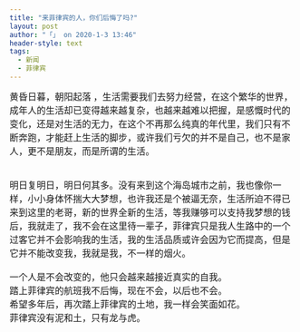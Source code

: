 ```yaml
---
title: "来菲律宾的人，你们后悔了吗?"
layout: post
author: "「」 on 2020-1-3 13:46"
header-style: text
tags:
  - 新闻
  - 菲律宾
---
```


<head></head>
<body>
 <font face="微软雅黑"><font size="3">黄昏日暮，朝阳起落 ，生活需要我们去努力经营，在这个繁华的世界，成年人的生活却已变得越来越复杂，也越来越难以把握，是感慨时代的变化，还是对生活的无力，在这个不再那么纯真的年代里，我们只有不断奔跑，才能赶上生活的脚步，或许我们亏欠的并不是自己，也不是家人，更不是朋友，而是所谓的生活。</font></font>
 <br> 
 <font face="微软雅黑"><font size="3"><br> <br> </font></font>
 <font face="微软雅黑"><font size="3">明日复明日，明日何其多。没有来到这个海岛城市之前，我也像你一样，小小身体怀揣大大梦想，也许我还是个被逼无奈，生活所迫不得已来到这里的老哥，新的世界全新的生活，等我赚够可以支持我梦想的钱后，我就走了，我不会在这里待一辈子，菲律宾只是我人生路中的一个过客它并不会影响我的生活，我的生活品质或许会因为它而提高，但是它并不能改变我，我就是我，不一样的烟火。</font></font>
 <br> 
 <div align="left"> 
  <font face="微软雅黑"><font size="3"><br> </font></font> 
 </div>
 <font face="微软雅黑"><font size="3">一个人是不会改变的，他只会越来越接近真实的自我。</font></font>
 <br> 
 <font face="微软雅黑"><font size="3">踏上菲律宾的航班我不后悔，现在不会，以后也不会。</font></font>
 <br> 
 <font face="微软雅黑"><font size="3">希望多年后，再次踏上菲律宾的土地，我一样会笑面如花。</font></font>
 <br> 
 <font face="微软雅黑"><font size="3">菲律宾没有泥和土，只有龙与虎。</font></font>
 <br> 
 <br> 
 <font face="微软雅黑"><font size="3"><br> </font><br> </font>
 <br> 
 <br> 
 <br> 
 <br>
</body>


